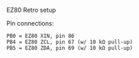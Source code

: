 EZ80 Retro setup

Pin connections:

    PB0 = EZ80 XIN, pin 86
    PB4 = EZ80 ZCL, pin 67 (w/ 10 kΩ pull-up)
    PB5 = EZ80 ZDA, pin 69 (w/ 10 kΩ pull-up)
